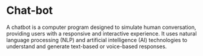 # Chat-bot
A chatbot is a computer program designed to simulate human conversation, providing users with a responsive and interactive experience. It uses natural language processing (NLP) and artificial intelligence (AI) technologies to understand and generate text-based or voice-based responses.
